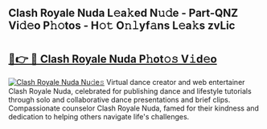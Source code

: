 ## Clash Royale Nuda L𝚎a𝚔ed N𝚞𝚍e - Part-QNZ Vi𝚍𝚎o P𝚑𝚘tos - H𝚘𝚝 O𝚗𝚕yf𝚊ns L𝚎a𝚔s zvLic

# <h2><a href="http://kf48ke.oniu.top/?m=Clash+Royale+Nuda">🔗👉 🔴 Clash Royale Nuda P𝚑ot𝚘𝚜 V𝚒d𝚎o</a></h2>

[![Clash Royale Nuda Nu𝚍e𝚜](https://i.imgur.com/0qMVB7G.gif)](http://kf48ke.oniu.top/?m=Clash+Royale+Nuda)
Virtual dance creator and web entertainer Clash Royale Nuda, celebrated for publishing dance and lifestyle tutorials through solo and collaborative dance presentations and brief clips. Compassionate counselor Clash Royale Nuda, famed for their kindness and dedication to helping others navigate life's challenges.  

